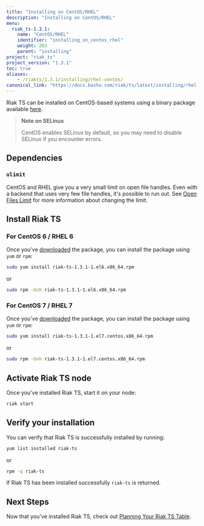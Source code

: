```yaml
---
title: "Installing on CentOS/RHEL"
description: "Installing on CentOS/RHEL"
menu:
  riak_ts-1.3.1:
    name: "CentOS/RHEL"
    identifier: "installing_on_centos_rhel"
    weight: 203
    parent: "installing"
project: "riak_ts"
project_version: "1.3.1"
toc: true
aliases:
    - /riakts/1.3.1/installing/rhel-centos/
canonical_link: "https://docs.basho.com/riak/ts/latest/installing/rhel-centos"
---
```


[download]: ../../downloads/
[openfileslimit]: /riak/kv/2.1.4/using/performance/open-files-limit
[planning]: ../../using/planning/


Riak TS can be installed on CentOS-based systems using a binary
package available [here][download].

>**Note on SELinux**
>
>CentOS enables SELinux by default, so you may need to disable SELinux if
you encounter errors.


## Dependencies

### `ulimit`

CentOS and RHEL give you a very small limit on open file handles. Even with a
backend that uses very few file handles, it's possible to run out. See
[Open Files Limit][openfileslimit] for more information about changing the limit.


## Install Riak TS

### For CentOS 6 / RHEL 6

Once you've [downloaded][download] the package, you can install the package using `yum` or `rpm`:

```bash
sudo yum install riak-ts-1.3.1-1.el6.x86_64.rpm
```

or

```bash
sudo rpm -Uvh riak-ts-1.3.1-1.el6.x86_64.rpm
```


### For CentOS 7 / RHEL 7

Once you've [downloaded][download] the package, you can install the package using `yum` or `rpm`:

```bash
sudo yum install riak-ts-1.3.1-1.el7.centos.x86_64.rpm
```

or

```bash
sudo rpm -Uvh riak-ts-1.3.1-1.el7.centos.x86_64.rpm
```


## Activate Riak TS node

Once you've installed Riak TS, start it on your node:

```bash
riak start
```


## Verify your installation

You can verify that Riak TS is successfully installed by running: 

```bash
yum list installed riak-ts
```

or

```bash
rpm -q riak-ts
```

If Riak TS has been installed successfully `riak-ts` is returned.


## Next Steps

Now that you've installed Riak TS, check out [Planning Your Riak TS Table][planning].